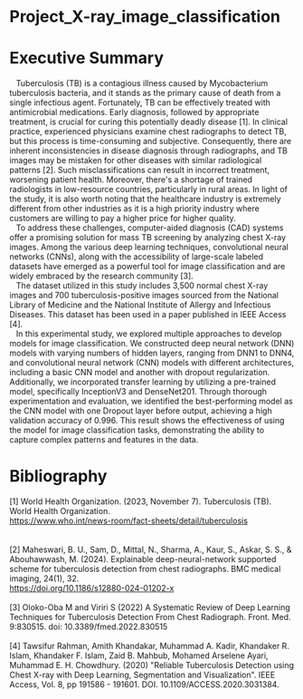 # Project_X-ray_image_classification
# Executive Summary
&nbsp;&nbsp; Tuberculosis (TB) is a contagious illness caused by Mycobacterium tuberculosis bacteria, and it stands as the primary cause of death from a single infectious agent. Fortunately, TB can be effectively treated with antimicrobial medications. Early diagnosis, followed by appropriate treatment, is crucial for curing this potentially deadly disease [1]. In clinical practice, experienced physicians examine chest radiographs to detect TB, but this process is time-consuming and subjective. Consequently, there are inherent inconsistencies in disease diagnosis through radiographs, and TB images may be mistaken for other diseases with similar radiological patterns [2]. Such misclassifications can result in incorrect treatment, worsening patient health. Moreover, there's a shortage of trained radiologists in low-resource countries, particularly in rural areas. In light of the study, it is also worth noting that the healthcare industry is extremely different from other industries as it is a high priority industry where customers are willing to pay a higher price for higher quality.<br>
&nbsp;&nbsp; To address these challenges, computer-aided diagnosis (CAD) systems offer a promising solution for mass TB screening by analyzing chest X-ray images. Among the various deep learning techniques, convolutional neural networks (CNNs), along with the accessibility of large-scale labeled datasets have emerged as a powerful tool for image classification and are widely embraced by the research community [3].<br>
&nbsp;&nbsp; The dataset utilized in this study includes 3,500 normal chest X-ray images and 700 tuberculosis-positive images sourced from the National Library of Medicine and the National Institute of Allergy and Infectious Diseases. This dataset has been used in a paper published in IEEE Access [4]. <br>
&nbsp;&nbsp; In this experimental study, we explored multiple approaches to develop models for image classification. We constructed deep neural network (DNN) models with varying numbers of hidden layers, ranging from DNN1 to DNN4, and convolutional neural network (CNN) models with different architectures, including a basic CNN model and another with dropout regularization. Additionally, we incorporated transfer learning by utilizing a pre-trained model, specifically InceptionV3 and DenseNet201. Through thorough experimentation and evaluation, we identified the best-performing model as the CNN model with one Dropout layer before output, achieving a high validation accuracy of 0.996. This result shows the effectiveness of using the model for image classification tasks, demonstrating the ability to capture complex patterns and features in the data.
# Bibliography
[1] World Health Organization. (2023, November 7). Tuberculosis (TB). World Health 
Organization.<br>
https://www.who.int/news-room/fact-sheets/detail/tuberculosis <br><br>	
[2] Maheswari, B. U., Sam, D., Mittal, N., Sharma, A., Kaur, S., Askar, S. S., & Abouhawwash, 
M. (2024). Explainable deep-neural-network supported scheme for tuberculosis detection 
from chest radiographs. BMC medical imaging, 24(1), 32.<br>
https://doi.org/10.1186/s12880-024-01202-x<br><br>
[3] Oloko-Oba M and Viriri S (2022) A Systematic Review of Deep Learning Techniques for 
Tuberculosis Detection From Chest Radiograph. Front. Med. 9:830515. doi: 10.3389/fmed.2022.830515<br><br>
[4] Tawsifur Rahman, Amith Khandakar, Muhammad A. Kadir, Khandaker R. Islam, Khandaker 
F. Islam, Zaid B. Mahbub, Mohamed Arselene Ayari, Muhammad E. H. Chowdhury. (2020) "Reliable Tuberculosis Detection using Chest X-ray with Deep Learning, Segmentation and Visualization". IEEE Access, Vol. 8, pp 191586 - 191601. DOI. 10.1109/ACCESS.2020.3031384.
